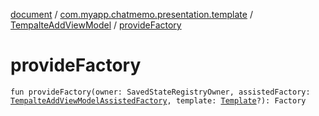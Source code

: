 [document](../../index.md) / [com.myapp.chatmemo.presentation.template](../index.md) / [TempalteAddViewModel](index.md) / [provideFactory](./provide-factory.md)

# provideFactory

`fun provideFactory(owner: SavedStateRegistryOwner, assistedFactory: `[`TempalteAddViewModelAssistedFactory`](-tempalte-add-view-model-assisted-factory/index.md)`, template: `[`Template`](../../com.myapp.chatmemo.domain.model.entity/-template/index.md)`?): Factory`